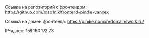 Ссылка на репозиторий с фронтендом: https://github.com/roso1nik/frontend-pindie-yandex

Ссылка на домен фронтенда: https://pindie.nomoredomainswork.ru/

IP-адрес: 158.160.172.73
